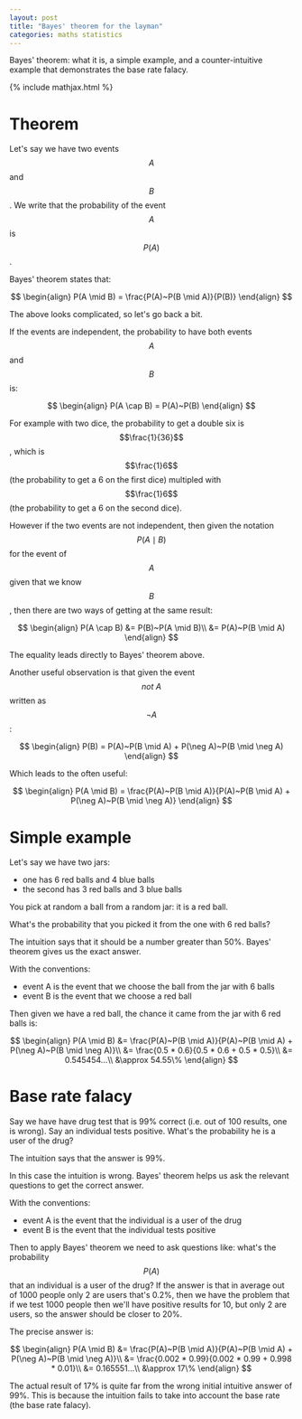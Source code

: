 ```yaml
---
layout: post
title: "Bayes' theorem for the layman"
categories: maths statistics
---
```


Bayes' theorem: what it is, a simple example, and a counter-intuitive example
that demonstrates the base rate falacy.

{% include mathjax.html %}

# Theorem

Let's say we have two events $$A$$ and $$B$$. We write that the probability of
the event $$A$$ is $$P(A)$$.

Bayes' theorem states that:

$$
\begin{align}
  P(A \mid B) = \frac{P(A)~P(B \mid A)}{P(B)}
\end{align}
$$

The above looks complicated, so let's go back a bit.

If the events are independent, the probability to have both events $$A$$ and
$$B$$ is:

$$
\begin{align}
  P(A \cap B) = P(A)~P(B)
\end{align}
$$

For example with two dice, the probability to get a double six is
$$\frac{1}{36}$$, which is $$\frac{1}6$$ (the probability to get a 6 on the
first dice) multipled with $$\frac{1}6$$ (the probability to get a 6 on the
second dice).

However if the two events are not independent, then given the notation $$P(A
\mid B)$$ for the event of $$A$$ given that we know $$B$$, then there are two
ways of getting at the same result:

$$
\begin{align}
  P(A \cap B) &= P(B)~P(A \mid B)\\
              &= P(A)~P(B \mid A)
\end{align}
$$

The equality leads directly to Bayes' theorem above.

Another useful observation is that given the event $$not~A$$ written
as $$\neg A$$:

$$
\begin{align}
  P(B) = P(A)~P(B \mid A) + P(\neg A)~P(B \mid \neg A)
\end{align}
$$

Which leads to the often useful:

$$
\begin{align}
  P(A \mid B) = \frac{P(A)~P(B \mid A)}{P(A)~P(B \mid A) + P(\neg A)~P(B \mid
  \neg A)}
\end{align}
$$


# Simple example

Let's say we have two jars:

- one has 6 red balls and 4 blue balls
- the second has 3 red balls and 3 blue balls

You pick at random a ball from a random jar: it is a red ball.

What's the probability that you picked it from the one with 6 red balls?

The intuition says that it should be a number greater than 50%. Bayes' theorem
gives us the exact answer.

With the conventions:

- event A is the event that we choose the ball from the jar with 6 balls
- event B is the event that we choose a red ball

Then given we have a red ball, the chance it came from the jar with 6 red balls
is:

$$
\begin{align}
  P(A \mid B) &= \frac{P(A)~P(B \mid A)}{P(A)~P(B \mid A) + P(\neg A)~P(B \mid
  \neg A)}\\
  &= \frac{0.5 * 0.6}{0.5 * 0.6 + 0.5 * 0.5}\\
  &= 0.545454...\\
  &\approx 54.55\%
\end{align}
$$


# Base rate falacy

Say we have have drug test that is 99% correct (i.e. out of 100 results, one is
wrong). Say an individual tests positive. What's the probability he is a user
of the drug?

The intuition says that the answer is 99%.

In this case the intuition is wrong. Bayes' theorem helps us ask the relevant
questions to get the correct answer.

With the conventions:

- event A is the event that the individual is a user of the drug
- event B is the event that the individual tests positive

Then to apply Bayes' theorem we need to ask questions like: what's the
probability $$P(A)$$ that an individual is a user of the drug? If the answer is
that in average out of 1000 people only 2 are users that's 0.2%, then we have
the problem that if we test 1000 people then we'll have positive results for
10, but only 2 are users, so the answer should be closer to 20%.

The precise answer is:

$$
\begin{align}
  P(A \mid B) &= \frac{P(A)~P(B \mid A)}{P(A)~P(B \mid A) + P(\neg A)~P(B \mid
  \neg A)}\\
  &= \frac{0.002 * 0.99}{0.002 * 0.99 + 0.998 * 0.01}\\
  &= 0.165551...\\
  &\approx 17\%
\end{align}
$$

The actual result of 17% is quite far from the wrong initial intuitive answer
of 99%. This is because the intuition fails to take into account the base rate
(the base rate falacy).
